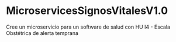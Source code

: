 # MicroservicesSignosVitalesV1.0
Cree un microservicio para un software de salud con HU I4 - Escala Obstétrica de alerta temprana
